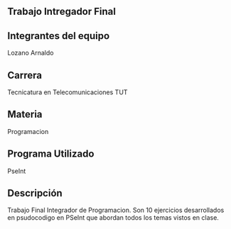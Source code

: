 ## Trabajo Intregador Final
## Integrantes del equipo
Lozano Arnaldo
## Carrera
Tecnicatura en Telecomunicaciones TUT
## Materia
Programacion
## Programa Utilizado
PseInt
## Descripción
Trabajo Final Integrador de Programacion. Son 10 ejercicios desarrollados en psudocodigo en PSeInt que abordan todos los temas vistos en clase.

